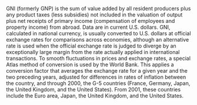 GNI (formerly GNP) is the sum of value added by all resident producers plus any product taxes (less subsidies) not included in the valuation of output plus net receipts of primary income (compensation of employees and property income) from abroad. Data are in current U.S. dollars. GNI, calculated in national currency, is usually converted to U.S. dollars at official exchange rates for comparisons across economies, although an alternative rate is used when the official exchange rate is judged to diverge by an exceptionally large margin from the rate actually applied in international transactions. To smooth fluctuations in prices and exchange rates, a special Atlas method of conversion is used by the World Bank. This applies a conversion factor that averages the exchange rate for a given year and the two preceding years, adjusted for differences in rates of inflation between the country, and through 2000, the G-5 countries (France, Germany, Japan, the United Kingdom, and the United States). From 2001, these countries include the Euro area, Japan, the United Kingdom, and the United States.